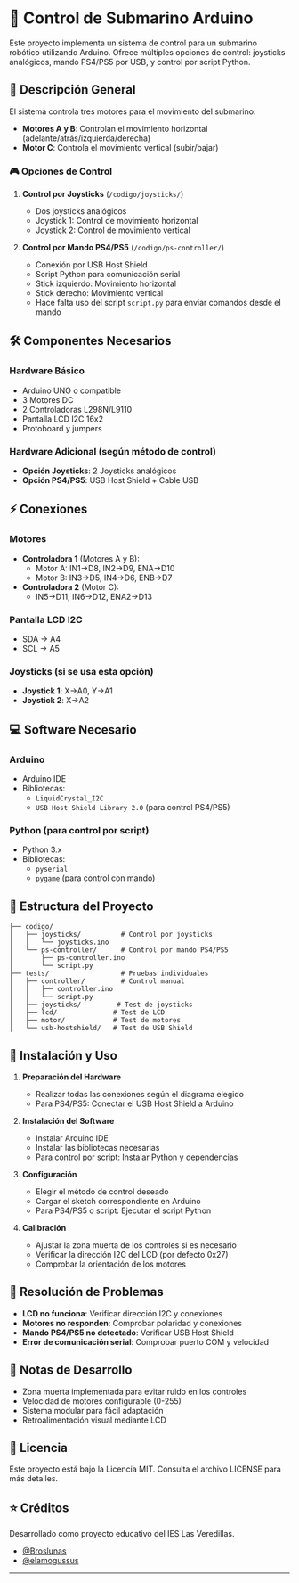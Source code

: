 # 🤖 Control de Submarino Arduino

Este proyecto implementa un sistema de control para un submarino robótico utilizando Arduino. Ofrece múltiples opciones de control: joysticks analógicos, mando PS4/PS5 por USB, y control por script Python.

## 📝 Descripción General

El sistema controla tres motores para el movimiento del submarino:

- **Motores A y B**: Controlan el movimiento horizontal (adelante/atrás/izquierda/derecha)
- **Motor C**: Controla el movimiento vertical (subir/bajar)

### 🎮 Opciones de Control

1. **Control por Joysticks** (`/codigo/joysticks/`)

   - Dos joysticks analógicos
   - Joystick 1: Control de movimiento horizontal
   - Joystick 2: Control de movimiento vertical

2. **Control por Mando PS4/PS5** (`/codigo/ps-controller/`)

   - Conexión por USB Host Shield
   - Script Python para comunicación serial
   - Stick izquierdo: Movimiento horizontal
   - Stick derecho: Movimiento vertical
   - Hace falta uso del script `script.py` para enviar comandos desde el mando

## 🛠️ Componentes Necesarios

### Hardware Básico

- Arduino UNO o compatible
- 3 Motores DC
- 2 Controladoras L298N/L9110
- Pantalla LCD I2C 16x2
- Protoboard y jumpers

### Hardware Adicional (según método de control)

- **Opción Joysticks**: 2 Joysticks analógicos
- **Opción PS4/PS5**: USB Host Shield + Cable USB

## ⚡ Conexiones

### Motores

- **Controladora 1** (Motores A y B):
  - Motor A: IN1→D8, IN2→D9, ENA→D10
  - Motor B: IN3→D5, IN4→D6, ENB→D7
- **Controladora 2** (Motor C):
  - IN5→D11, IN6→D12, ENA2→D13

### Pantalla LCD I2C

- SDA → A4
- SCL → A5

### Joysticks (si se usa esta opción)

- **Joystick 1**: X→A0, Y→A1
- **Joystick 2**: X→A2

## 💻 Software Necesario

### Arduino

- Arduino IDE
- Bibliotecas:
  - `LiquidCrystal_I2C`
  - `USB Host Shield Library 2.0` (para control PS4/PS5)

### Python (para control por script)

- Python 3.x
- Bibliotecas:
  - `pyserial`
  - `pygame` (para control con mando)

## 📂 Estructura del Proyecto

```
├── codigo/
│   ├── joysticks/          # Control por joysticks
│   │   └── joysticks.ino
│   └── ps-controller/      # Control por mando PS4/PS5
│       ├── ps-controller.ino
│       └── script.py
├── tests/                  # Pruebas individuales
│   ├── controller/         # Control manual
│   │   ├── controller.ino
│   │   └── script.py
│   ├── joysticks/         # Test de joysticks
│   ├── lcd/              # Test de LCD
│   ├── motor/            # Test de motores
│   └── usb-hostshield/   # Test de USB Shield
```

## 🚀 Instalación y Uso

1. **Preparación del Hardware**

   - Realizar todas las conexiones según el diagrama elegido
   - Para PS4/PS5: Conectar el USB Host Shield a Arduino

2. **Instalación del Software**

   - Instalar Arduino IDE
   - Instalar las bibliotecas necesarias
   - Para control por script: Instalar Python y dependencias

3. **Configuración**

   - Elegir el método de control deseado
   - Cargar el sketch correspondiente en Arduino
   - Para PS4/PS5 o script: Ejecutar el script Python

4. **Calibración**
   - Ajustar la zona muerta de los controles si es necesario
   - Verificar la dirección I2C del LCD (por defecto 0x27)
   - Comprobar la orientación de los motores

## 🛟 Resolución de Problemas

- **LCD no funciona**: Verificar dirección I2C y conexiones
- **Motores no responden**: Comprobar polaridad y conexiones
- **Mando PS4/PS5 no detectado**: Verificar USB Host Shield
- **Error de comunicación serial**: Comprobar puerto COM y velocidad

## 📝 Notas de Desarrollo

- Zona muerta implementada para evitar ruido en los controles
- Velocidad de motores configurable (0-255)
- Sistema modular para fácil adaptación
- Retroalimentación visual mediante LCD

## 📄 Licencia

Este proyecto está bajo la Licencia MIT. Consulta el archivo LICENSE para más detalles.

## ⭐ Créditos

Desarrollado como proyecto educativo del IES Las Veredillas.
- [@Broslunas](https://github.com/Broslunas)
- [@elamogussus](https://github.com/elamogussus)
---
